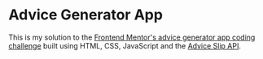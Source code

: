 # Advice Generator App

This is my solution to the [Frontend Mentor's advice generator app coding challenge](https://www.frontendmentor.io/challenges/advice-generator-app-QdUG-13db) built using HTML, CSS, JavaScript and the [Advice Slip API](https://api.adviceslip.com).